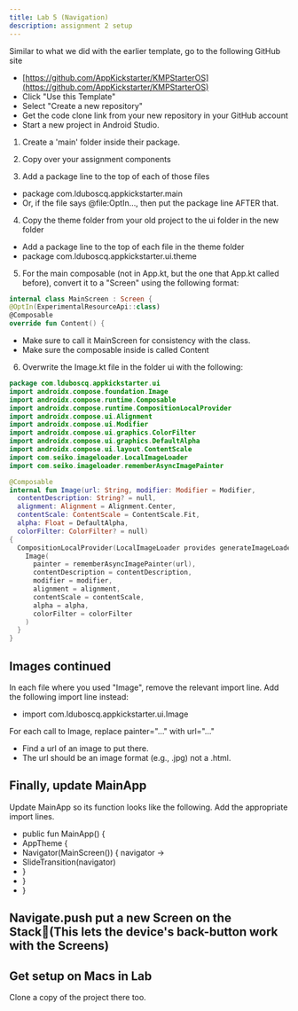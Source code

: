 ```yaml
---
title: Lab 5 (Navigation)
description: assignment 2 setup
---
```


Similar to what we did with the earlier template, go to the following GitHub site

- [https://github.com/AppKickstarter/KMPStarterOS](https://github.com/AppKickstarter/KMPStarterOS)
- Click "Use this Template"
- Select "Create a new repository"
- Get the code clone link from your new repository in your GitHub account
- Start a new project in Android Studio.

1. Create a 'main' folder inside their package.

2. Copy over your assignment components

3. Add a package line to the top of each of those files

- package com.lduboscq.appkickstarter.main
- Or, if the file says @file:OptIn…, then put the package line AFTER that.

4. Copy the theme folder from your old project to the ui folder in the new folder

- Add a package line to the top of each file in the theme folder
- package com.lduboscq.appkickstarter.ui.theme

5. For the main composable (not in App.kt, but the one that App.kt called before), convert it to a "Screen" using the following format:

```kotlin
internal class MainScreen : Screen {
@OptIn(ExperimentalResourceApi::class)
@Composable
override fun Content() {
```

- Make sure to call it MainScreen for consistency with the class.
- Make sure the composable inside is called Content

6. Overwrite the Image.kt file in the folder ui with the following:

```kotlin
package com.lduboscq.appkickstarter.ui
import androidx.compose.foundation.Image
import androidx.compose.runtime.Composable
import androidx.compose.runtime.CompositionLocalProvider
import androidx.compose.ui.Alignment
import androidx.compose.ui.Modifier
import androidx.compose.ui.graphics.ColorFilter
import androidx.compose.ui.graphics.DefaultAlpha
import androidx.compose.ui.layout.ContentScale
import com.seiko.imageloader.LocalImageLoader
import com.seiko.imageloader.rememberAsyncImagePainter

@Composable
internal fun Image(url: String, modifier: Modifier = Modifier,
  contentDescription: String? = null,
  alignment: Alignment = Alignment.Center,
  contentScale: ContentScale = ContentScale.Fit,
  alpha: Float = DefaultAlpha,
  colorFilter: ColorFilter? = null) 
{
  CompositionLocalProvider(LocalImageLoader provides generateImageLoader()) {
    Image(
      painter = rememberAsyncImagePainter(url),
      contentDescription = contentDescription,
      modifier = modifier,
      alignment = alignment,
      contentScale = contentScale,
      alpha = alpha,
      colorFilter = colorFilter
    )
  }
}
```

## Images continued

In each file where you used "Image", remove the relevant import line. Add the following import line instead:

- import com.lduboscq.appkickstarter.ui.Image

For each call to Image, replace painter="…" with url="…"

- Find a url of an image to put there.
- The url should be an image format (e.g., .jpg) not a .html.

## Finally, update MainApp

Update MainApp so its function looks like the following. Add the appropriate import lines.

- public fun MainApp() {
- AppTheme {
- Navigator(MainScreen()) { navigator ->
- SlideTransition(navigator)
- }
- }
- }

## Navigate.push put a new Screen on the Stack(This lets the device's back-button work with the Screens)

## Get setup on Macs in Lab

Clone a copy of the project there too.


